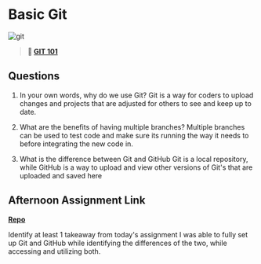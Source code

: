 # Basic Git

![git](https://git-scm.com/images/branching-illustration@2x.png)

> **📖 [GIT 101](https://codeworksacademy.com/fs-student-guide/resources/wk1/01-GIT)**

## Questions

1. In your own words, why do we use Git?
Git is a way for coders to upload changes and projects that are adjusted for others to see and keep up to date.

2. What are the benefits of having multiple branches?
Multiple branches can be used to test code and make sure its running the way it needs to before integrating the new code in.

3. What is the difference between Git and GitHub
Git is a local repository, while GitHub is a way to upload and view other versions of Git's that are uploaded and saved here

## Afternoon Assignment Link

**[Repo](https://github.com/KendallPowell/fs-journal)**

Identify at least 1 takeaway from today's assignment
I was able to fully set up Git and GitHub while identifying the differences of the two, while accessing and utilizing both.
